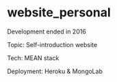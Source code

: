 # website_personal

Development ended in 2016

Topic: Self-introduction website

Tech: MEAN stack

Deployment: Heroku & MongoLab
